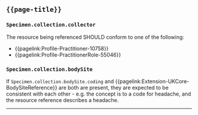 ## <code>{{page-title}}</code>

### `Specimen.collection.collector`

The resource being referenced SHOULD conform to one of the following:
- {{pagelink:Profile-Practitioner-10758}}
- {{pagelink:Profile-PractitionerRole-55046}}

### `Specimen.collection.bodySite`

If `Specimen.collection.bodySite.coding` and {{pagelink:Extension-UKCore-BodySiteReference}} are both are present, they are expected to be consistent with each other - e.g. the concept is to a code for headache, and the resource reference describes a headache.

---
